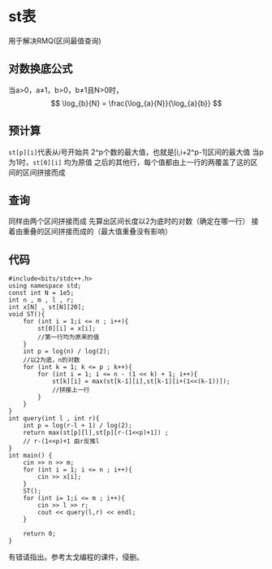 # st表
用于解决RMQ(区间最值查询)
## 对数换底公式
当a>0，a≠1，b>0，b≠1且N>0时，
$$
\log_{b}{N} = \frac{\log_{a}{N}}{\log_{a}{b}}
$$
## 预计算
`st[p][i]`代表从i号开始共 2^p个数的最大值，也就是[i,i+2^p-1]区间的最大值
当p为1时，`st[0][i]` 均为原值
之后的其他行，每个值都由上一行的两覆盖了这的区间的区间拼接而成
## 查询
同样由两个区间拼接而成
先算出区间长度以2为底时的对数（确定在哪一行）
接着由重叠的区间拼接而成的（最大值重叠没有影响）
## 代码
```
#include<bits/stdc++.h>
using namespace std;
const int N = 1e5;
int n , m , l , r;
int x[N] , st[N][20];
void ST(){
	for (int i = 1;i <= n ; i++){
		st[0][i] = x[i];
		//第一行均为原来的值 
	}
	int p = log(n) / log(2);
	//以2为底，n的对数
	for (int k = 1; k <= p ; k++){
		for (int i = 1; i <= n - (1 << k) + 1; i++){
			st[k][i] = max(st[k-1][i],st[k-1][i+(1<<(k-1))]);
			//拼接上一行 
		}
	} 
}
int query(int l , int r){
	int p = log(r-l + 1) / log(2);
	return max(st[p][l],st[p][r-(1<<p)+1]) ;
	// r-(1<<p)+1 由r反推l 
}
int main() {
	cin >> n >> m;
	for (int i = 1; i <= n ; i++){
		cin >> x[i];
	}
	ST();
	for (int i= 1;i <= m ; i++){
		cin >> l >> r;
		cout << query(l,r) << endl;
	}
	
	return 0;
}
```
有错请指出。参考太戈编程的课件，侵删。